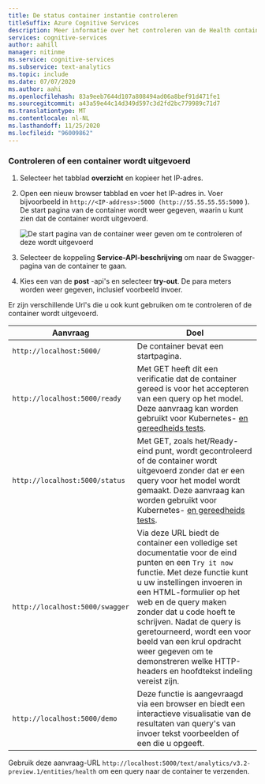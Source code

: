 ```yaml
---
title: De status container instantie controleren
titleSuffix: Azure Cognitive Services
description: Meer informatie over het controleren van de Health container-instantie.
services: cognitive-services
author: aahill
manager: nitinme
ms.service: cognitive-services
ms.subservice: text-analytics
ms.topic: include
ms.date: 07/07/2020
ms.author: aahi
ms.openlocfilehash: 83a9eeb7644d107a808494ad06a8bef91d471fe1
ms.sourcegitcommit: a43a59e44c14d349d597c3d2fd2bc779989c71d7
ms.translationtype: MT
ms.contentlocale: nl-NL
ms.lasthandoff: 11/25/2020
ms.locfileid: "96009862"
---
```

### <a name="verify-that-a-container-is-running"></a>Controleren of een container wordt uitgevoerd

1. Selecteer het tabblad **overzicht** en kopieer het IP-adres.
1. Open een nieuw browser tabblad en voer het IP-adres in. Voer bijvoorbeeld in `http://<IP-address>:5000 (http://55.55.55.55:5000` ). De start pagina van de container wordt weer gegeven, waarin u kunt zien dat de container wordt uitgevoerd.

    ![De start pagina van de container weer geven om te controleren of deze wordt uitgevoerd](../media/how-tos/container-instance/swagger-docs-on-container.png)

1. Selecteer de koppeling **Service-API-beschrijving** om naar de Swagger-pagina van de container te gaan.

1. Kies een van de **post** -api's en selecteer **try-out**. De para meters worden weer gegeven, inclusief voorbeeld invoer.

Er zijn verschillende Url's die u ook kunt gebruiken om te controleren of de container wordt uitgevoerd.

|Aanvraag|Doel|
|--|--|
|`http://localhost:5000/`|De container bevat een startpagina.|
|`http://localhost:5000/ready`|Met GET heeft dit een verificatie dat de container gereed is voor het accepteren van een query op het model. Deze aanvraag kan worden gebruikt voor Kubernetes- [en gereedheids tests](https://kubernetes.io/docs/tasks/configure-pod-container/configure-liveness-readiness-probes/).|
|`http://localhost:5000/status`|Met GET, zoals het/Ready-eind punt, wordt gecontroleerd of de container wordt uitgevoerd zonder dat er een query voor het model wordt gemaakt. Deze aanvraag kan worden gebruikt voor Kubernetes- [en gereedheids tests](https://kubernetes.io/docs/tasks/configure-pod-container/configure-liveness-readiness-probes/).|
|`http://localhost:5000/swagger`|Via deze URL biedt de container een volledige set documentatie voor de eind punten en een `Try it now` functie. Met deze functie kunt u uw instellingen invoeren in een HTML-formulier op het web en de query maken zonder dat u code hoeft te schrijven. Nadat de query is geretourneerd, wordt een voor beeld van een krul opdracht weer gegeven om te demonstreren welke HTTP-headers en hoofdtekst indeling vereist zijn. |
|`http://localhost:5000/demo`| Deze functie is aangevraagd via een browser en biedt een interactieve visualisatie van de resultaten van query's van invoer tekst voorbeelden of een die u opgeeft.  |

Gebruik deze aanvraag-URL `http://localhost:5000/text/analytics/v3.2-preview.1/entities/health` om een query naar de container te verzenden.
